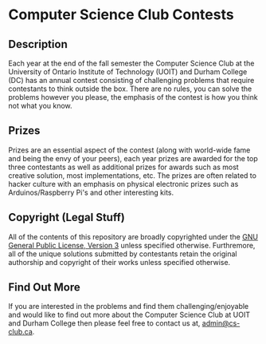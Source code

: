 Computer Science Club Contests
===============================

Description
-----------

Each year at the end of the fall semester the Computer Science Club at the University of
Ontario Institute of Technology (UOIT) and Durham College (DC) has an annual contest
consisting of challenging problems that require contestants to think outside the box. There
are no rules, you can solve the problems however you please, the emphasis of the contest is
how you think not what you know.

Prizes
-------

Prizes are an essential aspect of the contest (along with world-wide fame and being the envy of
your peers), each year prizes are awarded for the top three contestants as well as additional prizes
for awards such as most creative solution, most implementations, etc. The prizes are often related to
hacker culture with an emphasis on physical electronic prizes such as Arduinos/Raspberry Pi's and other
interesting kits.

Copyright (Legal Stuff)
------------------------

All of the contents of this repository are broadly copyrighted under the [GNU General Public License, 
Version 3](http://www.gnu.org/licenses/gpl.html) unless specified otherwise. Furthremore, all of the 
unique solutions submitted by contestants retain the original authorship and copyright of their works
unless specified otherwise.

Find Out More
-------------

If you are interested in the problems and find them challenging/enjoyable and would like to find out
more about the Computer Science Club at UOIT and Durham College then please feel free to contact us at,
[admin@cs-club.ca](mailto:admin@cs-club.ca).
